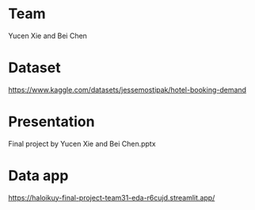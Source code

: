# Team
Yucen Xie and Bei Chen
# Dataset
https://www.kaggle.com/datasets/jessemostipak/hotel-booking-demand

# Presentation
Final project by Yucen Xie and Bei Chen.pptx

# Data app
https://haloikuy-final-project-team31-eda-r6cujd.streamlit.app/
